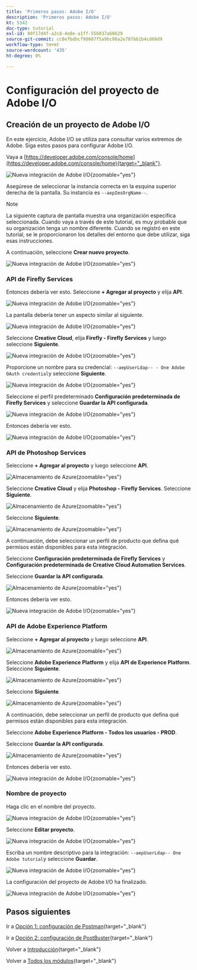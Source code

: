 ```yaml
---
title: 'Primeros pasos: Adobe I/O'
description: 'Primeros pasos: Adobe I/O'
kt: 5342
doc-type: tutorial
exl-id: 00f17d4f-a2c8-4e8e-a1ff-556037a60629
source-git-commit: cc8efbdbcf90607f5a9bc98a2e787b61b4cd66d9
workflow-type: tm+mt
source-wordcount: '435'
ht-degree: 0%

---
```


# Configuración del proyecto de Adobe I/O

## Creación de un proyecto de Adobe I/O

En este ejercicio, Adobe I/O se utiliza para consultar varios extremos de Adobe. Siga estos pasos para configurar Adobe I/O.

Vaya a [https://developer.adobe.com/console/home](https://developer.adobe.com/console/home){target="_blank"}.

![Nueva integración de Adobe I/O](./images/iohome.png){zoomable="yes"}

Asegúrese de seleccionar la instancia correcta en la esquina superior derecha de la pantalla. Su instancia es `--aepImsOrgName--`.

>[!NOTE]
>
> La siguiente captura de pantalla muestra una organización específica seleccionada. Cuando vaya a través de este tutorial, es muy probable que su organización tenga un nombre diferente. Cuando se registró en este tutorial, se le proporcionaron los detalles del entorno que debe utilizar, siga esas instrucciones.

A continuación, seleccione **Crear nuevo proyecto**.

![Nueva integración de Adobe I/O](./images/iocomp.png){zoomable="yes"}

### API de Firefly Services

Entonces debería ver esto. Seleccione **+ Agregar al proyecto** y elija **API**.

![Nueva integración de Adobe I/O](./images/adobe_io_access_api.png){zoomable="yes"}

La pantalla debería tener un aspecto similar al siguiente.

![Nueva integración de Adobe I/O](./images/api1.png){zoomable="yes"}

Seleccione **Creative Cloud**, elija **Firefly - Firefly Services** y luego seleccione **Siguiente**.

![Nueva integración de Adobe I/O](./images/api3.png){zoomable="yes"}

Proporcione un nombre para su credencial: `--aepUserLdap-- - One Adobe OAuth credential`y seleccione **Siguiente**.

![Nueva integración de Adobe I/O](./images/api4.png){zoomable="yes"}

Seleccione el perfil predeterminado **Configuración predeterminada de Firefly Services** y seleccione **Guardar la API configurada**.

![Nueva integración de Adobe I/O](./images/api9.png){zoomable="yes"}

Entonces debería ver esto.

![Nueva integración de Adobe I/O](./images/api10.png){zoomable="yes"}

### API de Photoshop Services

Seleccione **+ Agregar al proyecto** y luego seleccione **API**.

![Almacenamiento de Azure](./images/ps2.png){zoomable="yes"}

Seleccione **Creative Cloud** y elija **Photoshop - Firefly Services**. Seleccione **Siguiente**.

![Almacenamiento de Azure](./images/ps3.png){zoomable="yes"}

Seleccione **Siguiente**.

![Almacenamiento de Azure](./images/ps4.png){zoomable="yes"}

A continuación, debe seleccionar un perfil de producto que defina qué permisos están disponibles para esta integración.

Seleccione **Configuración predeterminada de Firefly Services** y **Configuración predeterminada de Creative Cloud Automation Services**.

Seleccione **Guardar la API configurada**.

![Almacenamiento de Azure](./images/ps5.png){zoomable="yes"}

Entonces debería ver esto.

![Nueva integración de Adobe I/O](./images/ps7.png){zoomable="yes"}

### API de Adobe Experience Platform

Seleccione **+ Agregar al proyecto** y luego seleccione **API**.

![Almacenamiento de Azure](./images/aep1.png){zoomable="yes"}

Seleccione **Adobe Experience Platform** y elija **API de Experience Platform**. Seleccione **Siguiente**.

![Almacenamiento de Azure](./images/aep2.png){zoomable="yes"}

Seleccione **Siguiente**.

![Almacenamiento de Azure](./images/aep3.png){zoomable="yes"}

A continuación, debe seleccionar un perfil de producto que defina qué permisos están disponibles para esta integración.

Seleccione **Adobe Experience Platform - Todos los usuarios - PROD**.

Seleccione **Guardar la API configurada**.

![Almacenamiento de Azure](./images/aep4.png){zoomable="yes"}

Entonces debería ver esto.

![Nueva integración de Adobe I/O](./images/aep5.png){zoomable="yes"}

### Nombre de proyecto

Haga clic en el nombre del proyecto.

![Nueva integración de Adobe I/O](./images/api13.png){zoomable="yes"}

Seleccione **Editar proyecto**.

![Nueva integración de Adobe I/O](./images/api14.png){zoomable="yes"}

Escriba un nombre descriptivo para la integración: `--aepUserLdap-- One Adobe tutorial`y seleccione **Guardar**.

![Nueva integración de Adobe I/O](./images/api15.png){zoomable="yes"}

La configuración del proyecto de Adobe I/O ha finalizado.

![Nueva integración de Adobe I/O](./images/api16.png){zoomable="yes"}

## Pasos siguientes

Ir a [Opción 1: configuración de Postman](./ex7.md){target="_blank"}

Ir a [Opción 2: configuración de PostBuster](./ex8.md){target="_blank"}

Volver a [Introducción](./getting-started.md){target="_blank"}

Volver a [Todos los módulos](./../../../overview.md){target="_blank"}
